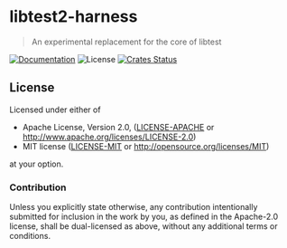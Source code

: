 # libtest2-harness

> An experimental replacement for the core of libtest

[![Documentation](https://img.shields.io/badge/docs-master-blue.svg)][Documentation]
![License](https://img.shields.io/crates/l/libtest2-harness.svg)
[![Crates Status](https://img.shields.io/crates/v/libtest2-harness.svg)](https://crates.io/crates/libtest2-harness)

## License

Licensed under either of

* Apache License, Version 2.0, ([LICENSE-APACHE](LICENSE-APACHE) or <http://www.apache.org/licenses/LICENSE-2.0>)
* MIT license ([LICENSE-MIT](LICENSE-MIT) or <http://opensource.org/licenses/MIT>)

at your option.

### Contribution

Unless you explicitly state otherwise, any contribution intentionally
submitted for inclusion in the work by you, as defined in the Apache-2.0
license, shall be dual-licensed as above, without any additional terms or
conditions.

[Crates.io]: https://crates.io/crates/libtest2-harness
[Documentation]: https://docs.rs/libtest2-harness
